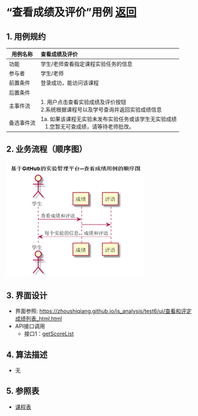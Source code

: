 # “查看成绩及评价”用例 [返回](../../README.md)

## 1. 用例规约

|用例名称|查看成绩及评价|
|-------|:-------------|
|功能|学生/老师查看指定课程实验任务的信息|
|参与者|学生/老师|
|前置条件| 登录成功，能访问该课程|
|后置条件||
|主事件流| 1. 用户点击查看实验成绩及评价按钮<br/>2.系统根据课程号以及学号查询并返回实验成绩信息<br/>|
|备选事件流|1a. 如果该课程无实验未发布实验任务或该学生无实验成绩 <br/>&nbsp;&nbsp; 1.您暂无可查成绩，请等待老师批改。|

## 2. 业务流程（顺序图） 
![显示成绩列表](../img/基于GitHub的实验管理平台--查看成绩用例的顺序图.png) 


## 3. 界面设计
- 界面参照: https://zhoushiqiang.github.io/is_analysis/test6/ui/查看和评定成绩列表_html.html
- API接口调用
    - 接口1：[getScoreList](../接口/getScores.md)

## 4. 算法描述 
- 无
## 5. 参照表

- [课程表](../数据库表/数据库表.md/#课程表)